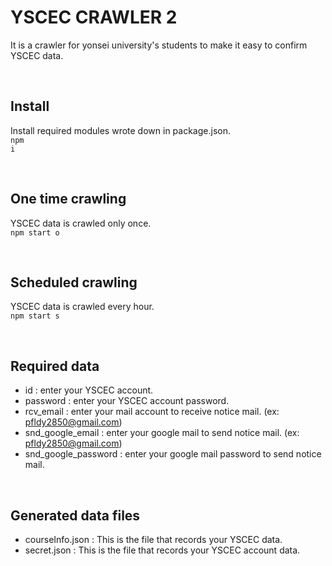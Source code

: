 YSCEC CRAWLER 2
=============
It is a crawler for yonsei university's students to make it easy to confirm YSCEC data.

<br>

Install
-------------
Install required modules wrote down in package.json.
<br>
<code>npm i</code>

<br>

One time crawling
-------------
YSCEC data is crawled only once.
<br>
<code>npm start o</code>

<br>

Scheduled crawling
-------------
YSCEC data is crawled every hour.
<br>
<code>npm start s</code>

<br>

Required data
-------------
* id : enter your YSCEC account.
* password : enter your YSCEC account password.
* rcv_email : enter your mail account to receive notice mail. (ex: pfldy2850@gmail.com)
* snd_google_email : enter your google mail to send notice mail. (ex: pfldy2850@gmail.com)
* snd_google_password : enter your google mail password to send notice mail.

<br>

Generated data files
-------------
* courseInfo.json : This is the file that records your YSCEC data.
* secret.json : This is the file that records your YSCEC account data.

